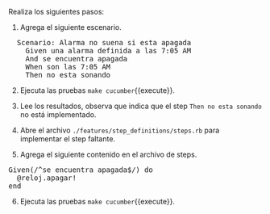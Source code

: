 Realiza los siguientes pasos:

1) Agrega el siguiente escenario.

<pre class="file" data-filename="./features/alarma.feature" data-target="append">
  Scenario: Alarma no suena si esta apagada
    Given una alarma definida a las 7:05 AM
    And se encuentra apagada
    When son las 7:05 AM
    Then no esta sonando
</pre>

2) Ejecuta las pruebas `make cucumber`{{execute}}.

3) Lee los resultados, observa que indica que el step `Then no esta sonando` no está implementado.

4) Abre el archivo `./features/step_definitions/steps.rb` para implementar el step faltante.

5) Agrega el siguiente contenido en el archivo de steps.

<pre class="file" data-filename="./features/step_definitions/steps.rb" data-target="append">
Given(/^se encuentra apagada$/) do
  @reloj.apagar!
end
</pre>

6) Ejecuta las pruebas `make cucumber`{{execute}}.